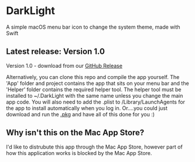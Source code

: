 # DarkLight
A simple macOS menu bar icon to change the system theme, made with Swift

## Latest release: Version 1.0
Version 1.0 - download from our [GitHub Release](https://github.com/ThisIsNoahEvans/DarkLight/releases/tag/1.0)

Alternatively, you can clone this repo and compile the app yourself. The 'App' folder and project contains the app that sits on your menu bar and the 'Helper' folder contains the required helper tool. The helper tool must be installed to ~/.DarkLight with the same name unless you change the main app code. You will also need to add the .plist to /Library/LaunchAgents for the app to install automatically when you log in. Or....you could just download and run the [.pkg](https://github.com/ThisIsNoahEvans/DarkLight/releases) and have all of this done for you :)

## Why isn't this on the Mac App Store?
I'd like to distrubute this app through the Mac App Store, however part of how this application works is blocked by the Mac App Store. 
